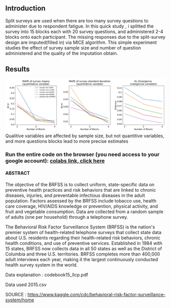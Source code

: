## Introduction
Split surveys are used when there are too many survey questions to administer due to respondent fatigue. In this quick study , i splitted the survey into 15 blocks each with 20 survey questions, and administered 2-4 blocks onto each participant. The missing responses due to the split-survey design are imputed(filled in) via MICE algorithm. This simple experiment studies the effect of survey sample size and number of question administered and the quality of the imputation obtain.

## Results
![Results](./Results.png)
Qualitive variables are affected by sample size, but not quantitive variables, and more questions blocks lead to more precise estimates

### Run the entire code on the browser (you need access to your google account): [colabs link, click here ](https://colab.research.google.com/github/leexa90/ST5220/blob/master/ST5220.ipynb)

#### ABSTRACT
The objective of the BRFSS is to collect uniform, state-specific data on preventive health practices and risk behaviors that are linked to chronic diseases, injuries, and preventable infectious diseases in the adult population. Factors assessed by the BRFSS include tobacco use, health care coverage, HIV/AIDS knowledge or prevention, physical activity, and fruit and vegetable consumption. Data are collected from a random sample of adults (one per household) through a telephone survey.

The Behavioral Risk Factor Surveillance System (BRFSS) is the nation's premier system of health-related telephone surveys that collect state data about U.S. residents regarding their health-related risk behaviors, chronic health conditions, and use of preventive services. Established in 1984 with 15 states, BRFSS now collects data in all 50 states as well as the District of Columbia and three U.S. territories. BRFSS completes more than 400,000 adult interviews each year, making it the largest continuously conducted health survey system in the world.

Data explanation : codebook15_llcp.pdf

Data used 2015.csv

SOURCE : https://www.kaggle.com/cdc/behavioral-risk-factor-surveillance-system/home
